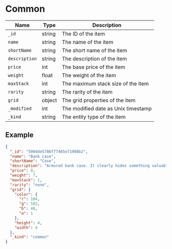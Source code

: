 # Common

| Name  | Type   | Description          |
| ----- | ------ | -------------------- |
| `_id` | string | The ID of the item |
| `name` | string | The name of the item |
| `shortName` | string | The short name of the item |
| `description` | string | The description of the item |
| `price` | int | The base price of the item |
| `weight` | float | The weight of the item |
| `maxStack` | int | The maximum stack size of the item |
| `rarity` | string | The rarity of the item |
| `grid` | object | The grid properties of the item |
| `_modified` | int | The modified date as Unix timestamp |
| `_kind` | string | The entity type of the item |



## Example
```JSON
{
  "_id": "590dde5786f77405e71908b2",
  "name": "Bank case",
  "shortName": "Case",
  "description": "Armored bank case. It clearly hides something valuable, and thus survived many attempts of breaking it open.",
  "price": 0,
  "weight": 7,
  "maxStack": 1,
  "rarity": "none",
  "grid": {
    "color": {
      "r": 104,
      "g": 102,
      "b": 40,
      "a": 1
    },
    "height": 4,
    "width": 4
  },
  "_kind": "common"
}
```
